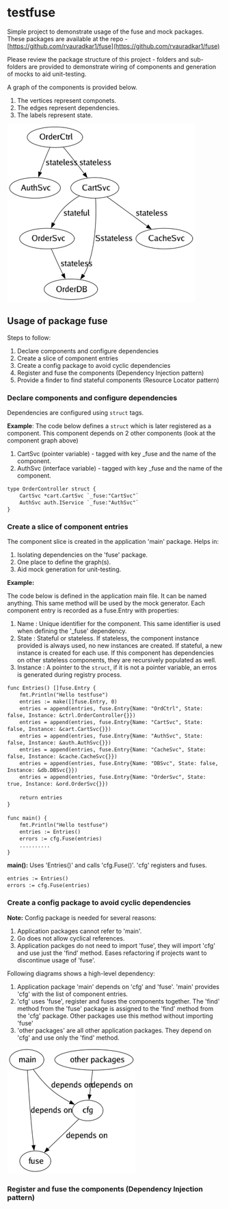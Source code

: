 # testfuse

Simple project to demonstrate usage of the fuse and mock packages.  
These packages are available at the repo - [https://github.com/rvauradkar1/fuse](https://github.com/rvauradkar1/fuse)

Please review the package structure of this project - folders and sub-folders are provided to
demonstrate wiring of components and generation of mocks to aid unit-testing.

A graph of the components is provided below.

1. The vertices represent componets.
2. The edges represent dependencies.
3. The labels represent state.

<img src="graph.png" alt="Component Graph" title="Component Graph" class="absent" />


## Usage of package fuse

Steps to follow:

1. Declare components and configure dependencies
2. Create a slice of component entries
3. Create a config package to avoid cyclic dependencies
4. Register and fuse the components (Dependency Injection pattern)
5. Provide a finder to find stateful components (Resource Locator pattern)

### Declare components and configure dependencies

Dependencies are configured using `struct` tags.

**Example**: The code below defines a `struct` which is later registered as a component. This component
depends on 2 other components (look at the component graph above)

1. CartSvc (pointer variable) - tagged with key _fuse and the name of the component.
2. AuthSvc (interface variable) - tagged with key _fuse and the name of the component.
```
type OrderController struct {
	CartSvc *cart.CartSvc `_fuse:"CartSvc"`
	AuthSvc auth.IService `_fuse:"AuthSvc"`
}
```

### Create a slice of component entries

The component slice is created in the application 'main' package. Helps in:
1. Isolating dependencies on the 'fuse' package.
2. One place to define the graph(s).
3. Aid mock generation for unit-testing.

**Example:**

The code below is defined in the application main file. It can be named anything. This same method will be used by the mock generator.
Each component entry is recorded as a fuse.Entry with properties:

1. Name : Unique identifier for the component. This same identifier is used when defining the '_fuse' dependency.
2. State : Stateful or stateless. If stateless, the component instance provided is always used, no new instances are created. If stateful,
a new instance is created for each use. If this component has dependencies on other stateless components, they are recursively populated as well.
3. Instance : A pointer to the `struct`, if it is not a pointer variable, an erros is generated during registry process.


```
func Entries() []fuse.Entry {
	fmt.Println("Hello testfuse")
	entries := make([]fuse.Entry, 0)
	entries = append(entries, fuse.Entry{Name: "OrdCtrl", State: false, Instance: &ctrl.OrderController{}})
	entries = append(entries, fuse.Entry{Name: "CartSvc", State: false, Instance: &cart.CartSvc{}})
	entries = append(entries, fuse.Entry{Name: "AuthSvc", State: false, Instance: &auth.AuthSvc{}})
	entries = append(entries, fuse.Entry{Name: "CacheSvc", State: false, Instance: &cache.CacheSvc{}})
	entries = append(entries, fuse.Entry{Name: "DBSvc", State: false, Instance: &db.DBSvc{}})
	entries = append(entries, fuse.Entry{Name: "OrderSvc", State: true, Instance: &ord.OrderSvc{}})

	return entries
}

func main() {
	fmt.Println("Hello testfuse")
	entries := Entries()
	errors := cfg.Fuse(entries)
	..........
}
```


**main():** Uses 'Entries()' and calls 'cfg.Fuse()'. 'cfg' registers and fuses.
```
entries := Entries()
errors := cfg.Fuse(entries)
```


### Create a config package to avoid cyclic dependencies

**Note:** Config package is needed for several reasons:

1. Application packages cannot refer to 'main'.
2. Go does not allow cyclical references.
3. Application packges do not need to import 'fuse', they will import 'cfg' and
use just the 'find' method. Eases refactoring if projects want to discontinue usage of 'fuse'.


Following diagrams shows a high-level dependency:
1. Application package 'main' depends on 'cfg' and 'fuse'. 'main' provides 'cfg' with the list of component entries.
2. 'cfg' uses 'fuse', register and fuses the components together. The 'find' method
from the 'fuse' package is assigned to the 'find' method from the 'cfg' package. Other packages use this method
without importing 'fuse'
3. 'other packages' are all other application packages. They depend on 'cfg' and use only the 'find' method.

<img src="cfg.png" alt="Config Graph" title="Config Graph" class="absent" />

### Register and fuse the components (Dependency Injection pattern)

